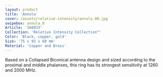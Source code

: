 ```yaml
---
layout: product
title: 'Annula'
cover: /assets/relative-intensity/annula_00.jpg
swipebox: annula_0
Article: '166933'
Collection: 'Relative Intensity Collection™'
Color: 'Black, copper, gold'
Size: '75 x 93 x 60 mm'
Material: 'Copper and Brass'
---
```

Based on a Collapsed Biconical antenna design and sized according to the proximal and middle phalanxes, this ring has its strongest sensitivity at 1260 and 2000 MHz.
